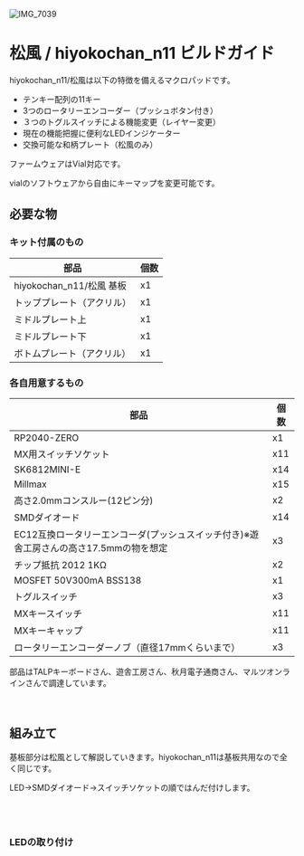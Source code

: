![IMG_7039](https://github.com/user-attachments/assets/f73fa648-31b9-47ec-b195-29c7eed49437)
# 松風 / hiyokochan_n11 ビルドガイド
hiyokochan_n11/松風は以下の特徴を備えるマクロパッドです。
- テンキー配列の11キー
- 3つのロータリーエンコーダー（プッシュボタン付き）
- ３つのトグルスイッチによる機能変更（レイヤー変更）
- 現在の機能把握に便利なLEDインジケーター
- 交換可能な和柄プレート（松風のみ）  

ファームウェアはVial対応です。  

vialのソフトウェアから自由にキーマップを変更可能です。




## 必要な物

### キット付属のもの

部品|個数
--|--
hiyokochan_n11/松風 基板|x1
トッププレート（アクリル）|x1
ミドルプレート上|x1
ミドルプレート下|x1
ボトムプレート（アクリル）|x1

### 各自用意するもの
部品|個数
--|--
RP2040-ZERO|x1
MX用スイッチソケット|x11
SK6812MINI-E |x14
Millmax |x15
高さ2.0mmコンスルー(12ピン分) |x2
SMDダイオード |x14
EC12互換ロータリーエンコーダ(プッシュスイッチ付き)※遊舎工房さんの高さ17.5mmの物を想定 |x3
チップ抵抗 2012 1KΩ |x2
MOSFET 50V300mA BSS138 |x1
トグルスイッチ|x3
MXキースイッチ |x11
MXキーキャップ |x11
ロータリーエンコーダーノブ（直径17mmくらいまで）|x3

部品はTALPキーボードさん、遊舎工房さん、秋月電子通商さん、マルツオンラインさんで調達しています。<br/>
<br/>
<br/>
## 組み立て
基板部分は松風として解説していきます。hiyokochan_n11は基板共用なので全く同じです。

LED→SMDダイオード→スイッチソケットの順ではんだ付けします。<br/>
<br/>
<br/>
<br/>
### LEDの取り付け
